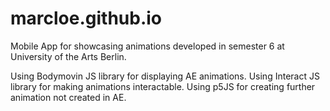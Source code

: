 # marcloe.github.io

Mobile App for showcasing animations developed in semester 6 at University of the Arts Berlin.

Using Bodymovin JS library for displaying AE animations.
Using Interact JS library for making animations interactable.
Using p5JS for creating further animation not created in AE.
